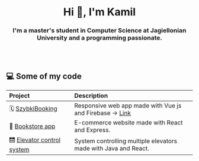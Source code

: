 <h1 align="center">Hi 👋, I'm Kamil</h1>
<h3 align="center">I'm a master's student in Computer Science at Jagiellonian University and a programming passionate.</h3>
<br>
<br>

## 💻 Some of my code    
|**Project**|**Description**|    
|:----------|:----|
| 🗓️ [SzybkiBooking](https://github.com/rabarbar15/SzybkiBooking) | Responsive web app made with Vue js and Firebase -> [Link](https://classreservationsproduction.web.app/)  | 
| 📕 [Bookstore app](https://github.com/rabarbar15/books.com) | E-commerce website made with React and Express. |
| 🛗 [Elevator control system](https://github.com/rabarbar15/elevators-system) | System controlling multiple elevators made with Java and React. |    



<!--
**rabarbar15/rabarbar15** is a ✨ _special_ ✨ repository because its `README.md` (this file) appears on your GitHub profile.

Here are some ideas to get you started:

- 🔭 I’m currently working on ...
- 🌱 I’m currently learning ...
- 👯 I’m looking to collaborate on ...
- 🤔 I’m looking for help with ...
- 💬 Ask me about ...
- 📫 How to reach me: ...
- 😄 Pronouns: ...
- ⚡ Fun fact: ...
-->
